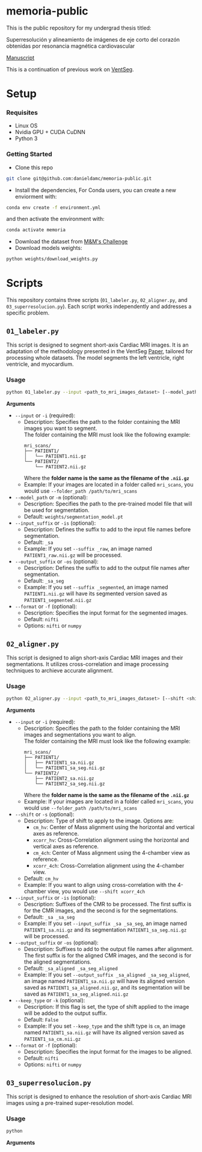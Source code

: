 # memoria-public
This is the public repository for my undergrad thesis titled:

Superresolución y alineamiento de imágenes de eje corto del corazón obtenidas por resonancia magnética cardiovascular

[Manuscript](https://repositorio.usm.cl/entities/tesis/090340cd-f955-4b98-91e5-2c340599f218)

This is a continuation of previous work on [VentSeg](https://research.monash.edu/en/publications/ventseg-efficient-open-source-framework-for-ventricular-segmentat).

# Setup
### Requisites
- Linux OS
- Nvidia GPU + CUDA CuDNN
- Python 3

### Getting Started
- Clone this repo
```bash
git clone git@github.com:danieldamc/memoria-public.git
```
- Install the dependencies, For Conda users, you can create a new enviorment with:
```bash
conda env create -f environment.yml
```
and then activate the environment with:
```bash
conda activate memoria
```
- Download the dataset from [M&M's Challenge](https://www.ub.edu/mnms/)
- Download models weights:
```bash
python weights/download_weights.py
```
# Scripts
This repository contains three scripts (`01_labeler.py`, `02_aligner.py`, and `03_superresolucion.py`). Each script works independently and addresses a specific problem.

## `01_labeler.py`
This script is designed to segment short-axis Cardiac MRI images. It is an adaptation of the methodology presented in the VentSeg [Paper](https://research.monash.edu/en/publications/ventseg-efficient-open-source-framework-for-ventricular-segmentat), tailored for processing whole datasets. The model segments the left ventricle, right ventricle, and myocardium.

### Usage
```bash
python 01_labeler.py --input <path_to_mri_images_dataset> [--model_path <path_to_model_file>] [--input_suffix <input_suffix>] [--output_suffix <output_suffix>] [--format <input_format>]
```
**Arguments**
- `--input` or `-i` (required):
  - Description: Specifies the path to the folder containing the MRI images you want to segment.  
  The folder containing the MRI must look like the following example:
    ```
    mri_scans/  
    ├── PATIENT1/  
    │   └── PATIENT1.nii.gz  
    └── PATIENT2/  
        └── PATIENT2.nii.gz
    ```
    Where the **folder name is the same as the filename of the `.nii.gz`**
  - Example: If your images are located in a folder called `mri_scans`, you would use `--folder_path /path/to/mri_scans`
- `--model_path` or `-m` (optional):
  - Description: Specifies the path to the pre-trained model file that will be used for segmentation.
  - Default: `weights/segmentation_model.pt`
- `--input_suffix` or `-is` (optional):
  - Description: Defines the suffix to add to the input file names before segmentation.
  - Default: `_sa`
  - Example: If you set `--suffix _raw`, an image named `PATIENT1_raw.nii.gz` will be processed.
- `--output_suffix` or `-os` (optional):
  - Description: Defines the suffix to add to the output file names after segmentation.
  - Default: `_sa_seg`
  - Example: If you set `--suffix _segmented`, an image named `PATIENT1.nii.gz` will have its segmented version saved as `PATIENT1_segmented.nii.gz`
- `--format` or `-f` (optional):
  - Description: Specifies the input format for the segmented images.
  - Default: `nifti`
  - Options: `nifti` or `numpy`

## `02_aligner.py`
This script is designed to align short-axis Cardiac MRI images and their segmentations. It utilizes cross-correlation and image processing techniques to archieve accurate alignment.

### Usage
```bash
python 02_aligner.py --input <path_to_mri_images_dataset> [--shift <shift_type>] [--input_suffix <input_suffix>] [--output_suffix <output_suffix>] [--keep_type] [--format <input_format>]
```

**Arguments**
- `--input` or `-i` (required):
  - Description: Specifies the path to the folder containing the MRI images and segmentations you want to align.  
  The folder containing the MRI must look like the following example:
    ```
    mri_scans/  
    ├── PATIENT1/  
    │   ├── PATIENT1_sa.nii.gz  
    │   └── PATIENT1_sa_seg.nii.gz  
    └── PATIENT2/  
        ├── PATIENT2_sa.nii.gz  
        └── PATIENT2_sa_seg.nii.gz
    ```
    Where the **folder name is the same as the filename of the `.nii.gz`**
  - Example: If your images are located in a folder called `mri_scans`, you would use `--folder_path /path/to/mri_scans`
- `--shift` or `-s` (optional):
  - Description: Type of shift to apply to the image. Options are:
    - `cm_hv`: Center of Mass alignment using the horizontal and vertical axes as reference.
    - `xcorr_hv`: Cross-Correlation alignment using the horizontal and vertical axes as reference.
    - `cm_4ch`: Center of Mass alignment using the 4-chamber view as reference.
    - `xcorr_4ch`: Cross-Correlation alignment using the 4-chamber view.
  - Default: `cm_hv`
  - Example: If you want to align using cross-correlation with the 4-chamber view, you would use `--shift xcorr_4ch`
- `--input_suffix` or `-is` (optional):
  - Description: Suffixes of the CMR to be processed. The first suffix is for the CMR images, and the second is for the segmentations.
  - Default: `_sa _sa_seg`
  - Example: If you set `--input_suffix _sa _sa_seg`, an image named `PATIENT1_sa.nii.gz` and its segmentation `PATIENT1_sa_seg.nii.gz` will be processed.
- `--output_suffix` or `-os` (optional):
  - Description: Suffixes to add to the output file names after alignment. The first suffix is for the aligned CMR images, and the second is for the aligned segmentations.
  - Default: `_sa_aligned _sa_seg_aligned`
  - Example: If you set `--output_suffix _sa_aligned _sa_seg_aligned`, an image named `PATIENT1_sa.nii.gz` will have its aligned version saved as `PATIENT1_sa_aligned.nii.gz`, and its segmentation will be saved as `PATIENT1_sa_seg_aligned.nii.gz`
- `--keep_type` or `-k` (optional):
  - Description: If this flag is set, the type of shift applied to the image will be added to the output suffix.
  - Default: `False`
  - Example: If you set `--keep_type` and the shift type is `cm`, an image named `PATIENT1_sa.nii.gz` will have its aligned version saved as `PATIENT1_sa_cm.nii.gz`
- `--format` or `-f` (optional):
  - Description: Specifies the input format for the images to be aligned.
  - Default: `nifti`
  - Options: `nifti` or `numpy`

## `03_superresolucion.py`
This script is designed to enhance the resolution of short-axis Cardiac MRI images using a pre-trained super-resolution model.

### Usage
```bash
python
```

**Arguments**
